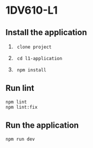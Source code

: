 # 1DV610-L1

## Install the application
1.      clone project
2.      cd l1-application
3.      npm install

## Run lint
    npm lint
    npm lint:fix

## Run the application
    npm run dev